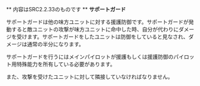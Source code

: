 ** 内容はSRC2.2.33のものです **
**サポートガード**

サポートガードは他の味方ユニットに対する援護防御です。サポートガードが発動すると敵ユニットの攻撃が味方ユニットに命中した時、自分が代わりにダメージを受けます。サポートガードをしたユニットは防御をしていると見なされ、ダメージは通常の半分になります。

サポートガードを行うにはメインパイロットが援護もしくは援護防御のパイロット用特殊能力を所有している必要があります。

また、攻撃を受けたユニットに対して隣接していなければなりません。
